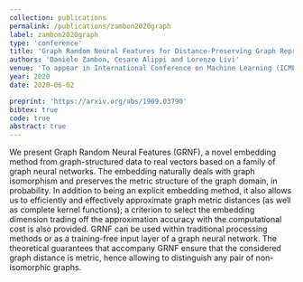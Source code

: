 ```yaml
---
collection: publications
permalink: /publications/zambon2020graph
label: zambon2020graph
type: 'conference'
title: 'Graph Random Neural Features for Distance-Preserving Graph Representations'
authors: 'Daniele Zambon, Cesare Alippi and Lorenzo Livi'
venue: 'To appear in International Conference on Machine Learning (ICML) 2020'
year: 2020
date: 2020-06-02

preprint: 'https://arxiv.org/abs/1909.03790'
bibtex: true
code: true
abstract: true
---
```

We present Graph Random Neural Features (GRNF), a novel embedding method from graph-structured data to real vectors based on a family of graph neural networks. The embedding naturally deals with graph isomorphism and preserves the metric structure of the graph domain, in probability. In addition to being an explicit embedding method, it also allows us to efficiently and effectively approximate graph metric distances (as well as complete kernel functions); a criterion to select the embedding dimension trading off the approximation accuracy with the computational cost is also provided. GRNF can be used within traditional processing methods or as a training-free input layer of a graph neural network. The theoretical guarantees that accompany GRNF ensure that the considered graph distance is metric, hence allowing to distinguish any pair of non-isomorphic graphs. 

